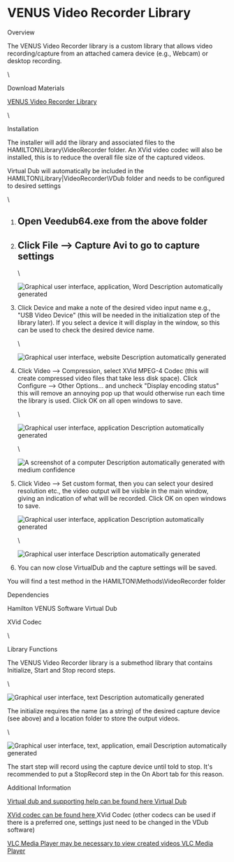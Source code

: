 # VENUS Video Recorder Library

‌Overview

The VENUS Video Recorder library is a custom library that allows video recording/capture from an attached camera device (e.g., Webcam) or desktop recording.

\


‌Download Materials

[VENUS Video Recorder Library](https://download.hamiltonsupport.com/wl/?id=NoIXHT3S8aPLjhvyG20rW3P0y3ONc6Wp)

\


‌Installation

The installer will add the library and associated files to the HAMILTON\Library\VideoRecorder folder. An XVid video codec will also be installed, this is to reduce the overall file size of the captured videos.

Virtual Dub will automatically be included in the HAMILTON\Library|VideoRecorder\VDub folder and needs to be configured to desired settings

\


1. ## Open Veedub64.exe from the above folder
2.  ## Click File --> Capture Avi to go to capture settings

    \


    ![Graphical user interface, application, Word  Description automatically generated](blob:https://app.gitbook.com/95d00aed-f9cf-4811-b3d1-48f225e9db54)
3.  Click Device and make a note of the desired video input name e.g., "USB Video Device" (this will be needed in the initialization step of the library later). If you select a device it will display in the window, so this can be used to check the desired device name.

    \


    ![Graphical user interface, website  Description automatically generated](blob:https://app.gitbook.com/0c7e7e0d-8331-4962-bd19-88649a26d56b)
4.  Click Video --> Compression, select XVid MPEG-4 Codec (this will create compressed video files that take less disk space). Click Configure --> Other Options... and uncheck "Display encoding status" this will remove an annoying pop up that would otherwise run each time the library is used. Click OK on all open windows to save.

    \


    ![Graphical user interface, application  Description automatically generated](blob:https://app.gitbook.com/cbe0fdae-fa6f-4652-8812-633f48f0de86)

    \


    ![A screenshot of a computer  Description automatically generated with medium confidence](blob:https://app.gitbook.com/0f4b5bec-0d35-4e2e-9657-d94edc045b30)
5.  Click Video --> Set custom format, then you can select your desired resolution etc., the video output will be visible in the main window, giving an indication of what will be recorded. Click OK on open windows to save.

    ![Graphical user interface, application  Description automatically generated](blob:https://app.gitbook.com/0dce4f17-f394-4384-be19-9f7acac9670d)

    \


    ![Graphical user interface  Description automatically generated](blob:https://app.gitbook.com/e9a4a5e0-4c26-4276-bb60-dfede00c8402)
6. You can now close VirtualDub and the capture settings will be saved.

You will find a test method in the HAMILTON\Methods\VideoRecorder folder

‌Dependencies

Hamilton VENUS Software Virtual Dub

XVid Codec

\


‌Library Functions

The VENUS Video Recorder library is a submethod library that contains Initialize, Start and Stop record steps.

\


![Graphical user interface, text  Description automatically generated](blob:https://app.gitbook.com/8da550e2-b529-4966-990e-38d817976034)

The initialize requires the name (as a string) of the desired capture device (see above) and a location folder to store the output videos.

\


![Graphical user interface, text, application, email  Description automatically generated](blob:https://app.gitbook.com/75ac6a69-f081-4cac-afa2-1e8a7923c0c1)

The start step will record using the capture device until told to stop. It's recommended to put a StopRecord step in the On Abort tab for this reason.

‌Additional Information

[Virtual dub and supporting help can be found here ](https://www.virtualdub.org/)[Virtual Dub](https://www.virtualdub.org/)

[XVid codec can be found here ](https://xvid-codec.en.softonic.com/)XVid Codec (other codecs can be used if there is a preferred one, settings just need to be changed in the VDub software)

[VLC Media Player may be necessary to view created videos ](https://www.videolan.org/)[VLC Media Player](https://www.videolan.org/)
